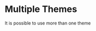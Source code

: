 # Multiple Themes

It is possible to use more than one theme

<demo-view path="components/multiple-themes/multiple-themes-demo-01">
  <multiple-themes-demo-01></multiple-themes-demo-01>
</demo-view>